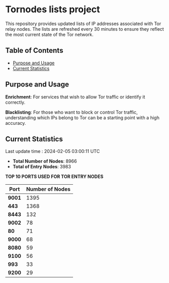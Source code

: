 # Tornodes lists project

This repository provides updated lists of IP addresses associated with Tor relay nodes. The lists are refreshed every 30 minutes to ensure they reflect the most current state of the Tor network.

## Table of Contents

- [Purpose and Usage](#purpose-and-usage)
- [Current Statistics](#current-statistics)


## Purpose and Usage

**Enrichment**: For services that wish to allow Tor traffic or identify it correctly.

**Blacklisting**: For those who want to block or control Tor traffic, understanding which IPs belong to Tor can be a starting point with a high accuracy.

## Current Statistics

Last update time : 2024-02-05 03:00:11 UTC

- **Total Number of Nodes**: 8966
- **Total of Entry Nodes**: 3983

**TOP 10 PORTS USED FOR TOR ENTRY NODES**

| **Port** | **Number of Nodes** |
|------|-----------------|
| **9001**   | 1395  |
| **443**   | 1368  |
| **8443**   | 132  |
| **9002**   | 78  |
| **80**   | 71  |
| **9000**   | 68  |
| **8080**   | 59  |
| **9100**   | 56  |
| **993**   | 33  |
| **9200**   | 29  |

